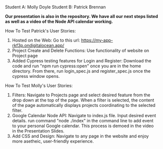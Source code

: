 Student A: Molly Doyle 
Student B: Patrick Brennan

**Our presentation is also in the repository. We have all our next steps listed as well as a video of the Node API calendar working.**

How To Test Patrick's User Stories:
1. Hosted on the Web: Go to this url: https://my-app-rkf3p.ondigitalocean.app/
2. Project Create and Delete Functions: Use functionality of website on Project page
3. Added Cypress testing features for Login and Register: Download the code and run "npm run cypress:open" once you are in the home directory. From there, run login_spec.js and register_spec.js once the cypress window opens.


How To Test Molly's User Stories: 
1. Filters: Navigate to Projects page and select desired feature from the drop down at the top of the page. When a filter is selected, the content of the page automatically displays projects coordinating to the selected filter.  
2. Google Calendar Node API: Navigate to index.js file. Input desired event details. run command "node ./index" in the command line to add event to your personal Google calendar. This process is demoed in the video in the  Presentation Slides.  
3. Add CSS and Design: Navigate to any page in the website and enjoy more asetheic, user-friendly experience.  